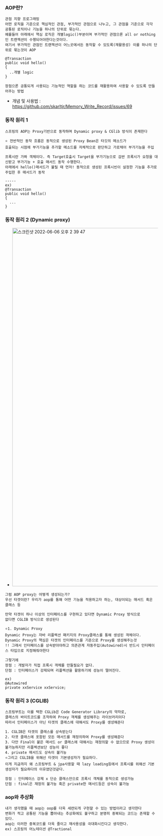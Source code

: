 ### AOP란?
```
관점 지향 프로그래밍
어떤 로직을 기준으로 핵심적인 관점, 부가적인 관점으로 나누고, 그 관점을 기준으로 각각 공통된 로직이나 기능을 하나의 단위로 묶는다.
예를들어 아래에서 핵심 로직은 개별logic()부분이며 부가적인 관점으론 all or nothing인 트랜잭션이 수행되어야한다는것이다.
여기서 부가적인 관점인 트랜잭션이 어느곳에서든 동작할 수 있도록(재활용성) 이를 하나의 단위로 묶는것이 AOP

@Transaction
public void hello()
{
  ..개별 logic
}

장점으론 공통되게 사용되는 기능적인 역할을 하는 코드를 재활용하여 사용할 수 있도록 만들어주는 방법
```
- 개념 및 사용법 : https://github.com/skarltjr/Memory_Write_Record/issues/69

### 동작 원리 1
```
스프링의 AOP는 Proxy기반으로 동작하며 Dynamic proxy & CGlib 방식이 존재한다

⭐️ 전반적인 동작 흐름은 동적으로 생성된 Proxy Bean은 타깃의 메소드가
호출되는 시점에 부가기능을 추가할 메소드를 자체적으로 판단하고 가로채어 부가기능을 주입

프록시란 가짜 객체이다. 즉 Target호출시 Target을 부가기능으로 감싼 프록시가 요청을 대신받고 부가기능 + 호출 매서드 동작 수행한다.
아래에서 hello()매서드가 불릴 때 먼저! 동적으로 생성된 프록시빈이 설정한 기능을 추가로 주입한 후 매서드가 동작

----- 
ex)
@Transaction
public void hello()
{
  ...
}
```

### 동작 원리 2 (Dynamic proxy)
- <img width="1175" alt="스크린샷 2022-06-06 오후 2 39 47" src="https://user-images.githubusercontent.com/62214428/172101665-54cefe2f-5a42-4a1a-a55d-704c96c88c35.png">
```
그럼 AOP proxy는 어떻게 생성되는가?
우선 타겟이란? 우리가 aop를 통해 어떤 기능을 적용하고자 하는, 대상이되는 매서드 혹은 클래스 등

만약 타겟이 하나 이상의 인터페이스를 구현하고 있다면 Dynamic Proxy 방식으로
없다면 CGLIB 방식으로 생성된다

⭐️1. Dynamic Proxy
Dynamic Proxy는 자바 리플렉션 패키지의 Proxy클래스를 통해 생성된 객체이다.
Dynamic Proxy의 핵심은 타겟의 인터페이스를 기준으로 Proxy를 생성해주는것
!! 그래서 인터페이스를 상속받아야하고 의존관계 자동주입(Autowired)시 반드시 인터페이스 타입으로 지정해줘야한다

그렇기에
장점 : 개발자가 직접 프록시 객체를 만들필요가 없다.
단점 : 인터페이스가 강제되며 리플렉션을 활용하기에 성능이 떨어진다.

ex)
@Autowired
private xxService xxService;
```

### 동작 원리 3 (CGLIB)
```
스프링부트는 이를 택한 CGLib은 Code Generator Library의 약자로, 
클래스의 바이트코드를 조작하여 Proxy 객체를 생성해주는 라이브러리이다
따라서 인터페이스가 아닌 타겟의 클래스에 대해서도 Proxy를 생성해준다

1. CGLIB은 타겟의 클래스를 상속받는다
2. 타겟 클래스에 포함된 모든 매서드를 재정의하여 Proxy를 생성해준다
3. 다만 Final이 붙은 매서드 or 클래스에 대해서는 재정의할 수 없으므로 Proxy 생성이 불가능하지만 리플렉션보단 성능이 좋다
4. private 매서드도 상속이 불가능
⭐️그리고 CGLIB을 위해선 타겟이 기본생성자가 필요하다.
이게 지금까지 왜 스프링부트 & jpa사용할 때 lazy loading등에서 프록시를 위해선 기본 생성자가 필요하다의 이유였던것같다.

장점 : 인터페이스 강제 x 단순 클래스만으로 프록시 객체를 동적으로 생성가능
단점 : final은 재정의 불가능 혹은 private한 매서드등은 상속이 불가능
```
### aop와 추상화
```
내가 생각했을 때 aop는 oop를 더욱 세련되게 구현할 수 있는 방법이라고 생각한다
변화가 적고 공통된 기능을 뽑아내는 추상화에도 불구하고 분명히 중복되는 코드는 존재할 수 있다.
aop는 이러한 중복코드를 더욱 줄이고 재사용성을 극대화시킨다고 생각한다.
ex) 스프링의 어노테이션 @Tractional
```
